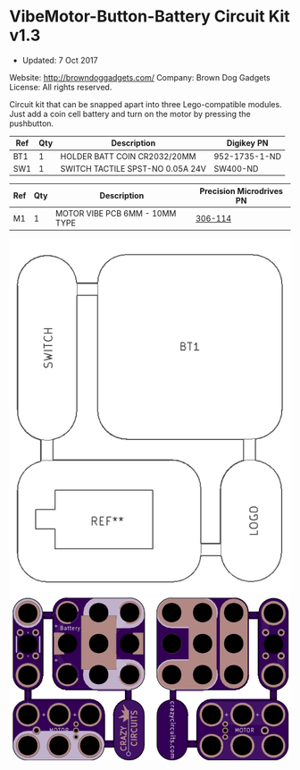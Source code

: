 <!--- start title --->
# VibeMotor-Button-Battery Circuit Kit v1.3

- Updated: 7 Oct 2017

Website: http://browndoggadgets.com/
Company: Brown Dog Gadgets
License: All rights reserved.

<!--- end title --->

Circuit kit that can be snapped apart into three Lego-compatible modules. Just add a coin cell battery and turn on the motor by pressing the pushbutton. 

<!--- start bom --->

|Ref|Qty|Description|Digikey PN|
|---|---|-----------|------|
|BT1|1|HOLDER BATT COIN CR2032/20MM|952-1735-1-ND|
|SW1|1|SWITCH TACTILE SPST-NO 0.05A 24V|SW400-ND|

|Ref|Qty|Description|Precision Microdrives PN|
|---|---|-----------|------|
|M1|1|MOTOR VIBE PCB 6MM - 10MM TYPE|<a href="https://www.precisionmicrodrives.com/product/306-114-6mm-vibration-motor-10mm-type">306-114</a>|

<!--- end bom --->

![Assembly Diagram](assembly.png)
![Gerber Preview](preview.png)



